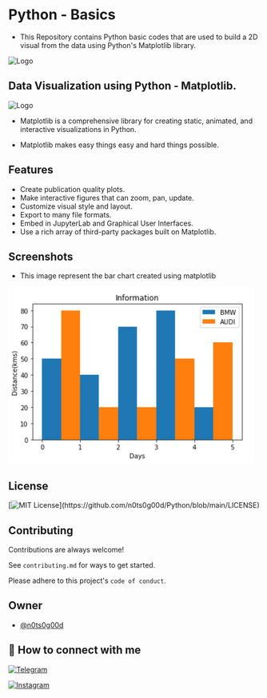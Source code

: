
# Python - Basics 

- This Repository contains Python basic codes that are used to build a 2D visual from the data using Python's Matplotlib library.

![Logo](https://upload.wikimedia.org/wikipedia/commons/thumb/f/f8/Python_logo_and_wordmark.svg/1200px-Python_logo_and_wordmark.svg.png)
## Data Visualization using Python - Matplotlib.

![Logo](https://matplotlib.org/stable/_static/logo2.svg)

- Matplotlib is a comprehensive library for creating static, animated, and interactive visualizations in Python. 

- Matplotlib makes easy things easy and hard things possible.


## Features

- Create publication quality plots.
- Make interactive figures that can zoom, pan, update.
- Customize visual style and layout.
- Export to many file formats.
- Embed in JupyterLab and Graphical User Interfaces.
- Use a rich array of third-party packages built on Matplotlib.

## Screenshots

- This image represent the bar chart created using matplotlib

![App Screenshot](https://github.com/n0ts0g00d/Python/blob/main/Screenshots/barchart.png?raw=true)


## License

[![MIT License](https://img.shields.io/apm/l/atomic-design-ui.svg?)](https://github.com/n0ts0g00d/Python/blob/main/LICENSE)

## Contributing

Contributions are always welcome!

See `contributing.md` for ways to get started.

Please adhere to this project's `code of conduct`.


## Owner

- [@n0ts0g00d](https://github.com/n0ts0g00d)


## 🔗 How to connect with me 

[![Telegram](https://img.shields.io/badge/-Telegram-blue?style=flat&logo=Telegram&logoColor=white)](https://t.me/mbkrl)

[![Instagram](https://img.shields.io/badge/-Instagram-red?color=white&logo=instagram&logoColor=pin)](https://www.instagram.com/m_bakrol)

